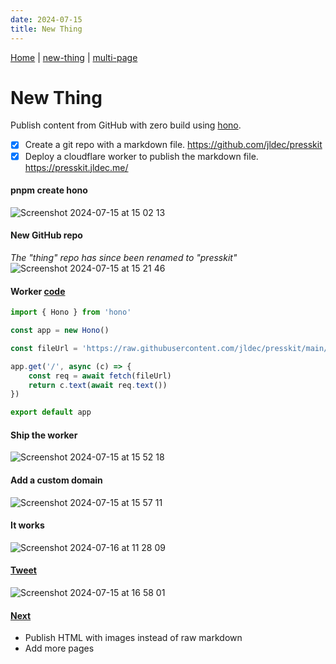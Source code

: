 ```yaml
---
date: 2024-07-15
title: New Thing
---
```

[Home](/) | [new-thing](new-thing) | [multi-page](multi-page)

# New Thing
Publish content from GitHub with zero build using [hono](https://hono.dev/).
- [x] Create a git repo with a markdown file. https://github.com/jldec/presskit
- [x] Deploy a cloudflare worker to publish the markdown file. https://presskit.jldec.me/

####  pnpm create hono
![Screenshot 2024-07-15 at 15 02 13](https://github.com/user-attachments/assets/8cb9e73c-2675-457f-9f5b-dd80e6042da4)

####  New GitHub repo
_The "thing" repo has since been renamed to "presskit"_
![Screenshot 2024-07-15 at 15 21 46](https://github.com/user-attachments/assets/d7b0c0b0-61c4-4c4d-8d4d-339d3f803c78)

####  Worker [code](https://github.com/jldec/presskit/blob/073e5a25898d1ff253604fbfdf919d76772ae3c4/thing-worker/src/index.ts)
```ts
import { Hono } from 'hono'

const app = new Hono()

const fileUrl = 'https://raw.githubusercontent.com/jldec/presskit/main/content/new-thing.md'

app.get('/', async (c) => {
	const req = await fetch(fileUrl)
	return c.text(await req.text())
})

export default app
```

####  Ship the worker
![Screenshot 2024-07-15 at 15 52 18](https://github.com/user-attachments/assets/bc11c1fd-5608-4bbb-aee2-6ccee64d8ff8)

####  Add a custom domain
![Screenshot 2024-07-15 at 15 57 11](https://github.com/user-attachments/assets/14242b43-20b0-419d-ba6f-fce713e411b9)

####  It works
![Screenshot 2024-07-16 at 11 28 09](https://github.com/user-attachments/assets/fea0cc4e-125b-4f14-84a6-c4b19385bc8d)

####  [Tweet](https://x.com/jldec/status/1812879762483990874)
![Screenshot 2024-07-15 at 16 58 01](https://github.com/user-attachments/assets/15407a94-e7c6-417f-98e4-06c266d42c70)

####  [Next](https://presskit.jldec.me/multi-page)
- Publish HTML with images instead of raw markdown
- Add more pages
